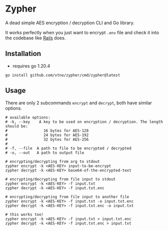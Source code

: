 # Zypher

A dead simple AES encryption / decryption CLI and Go library.

It works perfectly when you just want to encrypt `.env` file and check it into the codebase like [Rails](https://edgeguides.rubyonrails.org/security.html#environmental-security) does.
## Installation

- requires go 1.20.4

```shell
go install github.com/vtno/zypher/cmd/zypher@latest
```

## Usage

There are only 2 subcommands `encrypt` and `decrypt`, both have similar options.

```shell
# available options:
# -k, --key    A key to be used on encryption / decryption. The length should be:
#                16 bytes for AES-128
#                24 bytes for AES-192
#                32 bytes for AES-256
#
# -f, --file  A path to file to be encrypted / decrypted
# -o, --out   A path to output file

# encrypting/decrypting from arg to stdout
zypher encrypt -k <AES-KEY> input-to-be-encrypt
zypher decrypt -k <AES-KEY> base64-of-the-encrypted-text

# encrypting/decrypting from file input to stdout
zypher encrypt -k <AES-KEY> -f input.txt
zypher decrypt -k <AES-KEY> -f input.txt.enc

# encrypting/decrypting from file input to another file
zypher encrypt -k <AES-KEY> -f input.txt -o input.txt.enc
zypher decrypt -k <AES-KEY> -f input.txt.enc -o input.txt

# this works too!
zypher encrypt -k <AES-KEY> -f input.txt > input.txt.enc
zypher decrypt -k <AES-KEY> -f input.txt.enc > input.txt
```
